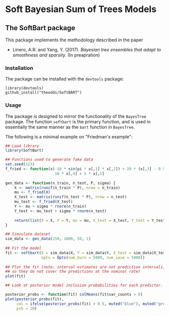 Soft Bayesian Sum of Trees Models
================

The SoftBart package
--------------------

This package implements the methodology described in the paper

-   Linero, A.R. and Yang, Y. (2017). *Bayesian tree ensembles that adapt to smoothness and sparsity.* (In preapration)

### Installation

The package can be installed with the `devtools` package:

    library(devtools)
    github_install("theodds/SoftBART")

### Usage

The package is designed to mirror the functionality of the `BayesTree` package. The function `softbart` is the primary function, and is used in essentially the same manner as the `bart` function in `BayesTree`.

The following is a minimal example on "Friedman's example":

``` r
## Load library
library(SoftBart)

## Functions used to generate fake data
set.seed(123)
f_fried <- function(x) 10 * sin(pi * x[,1] * x[,2]) + 20 * (x[,3] - 0.5)^2 + 
                      10 * x[,4] + 5 * x[,5]
    
gen_data <- function(n_train, n_test, P, sigma) {
    X <- matrix(runif(n_train * P), nrow = n_train)
    mu <- f_fried(X)
    X_test <- matrix(runif(n_test * P), nrow = n_test)
    mu_test <- f_fried(X_test)
    Y <- mu + sigma * rnorm(n_train)
    Y_test <- mu_test + sigma * rnorm(n_test)
        
    return(list(X = X, Y = Y, mu = mu, X_test = X_test, Y_test = Y_test, mu_test = mu_test))
}

## Simiulate dataset
sim_data <- gen_data(250, 1000, 50, 1)
    
## Fit the model
fit <- softbart(X = sim_data$X, Y = sim_data$Y, X_test = sim_data$X_test, 
                opts = Opts(num_burn = 5000, num_save = 5000))
    
## Plot the fit (note: interval estimates are not prediction intervals, 
## so they do not cover the predictions at the nominal rate)
plot(fit)

## Look at posterior model inclusion probabilities for each predictor. 

posterior_probs <- function(fit) colMeans(fit$var_counts > 0)
plot(posterior_probs(fit), 
     col = ifelse(posterior_probs(fit) > 0.5, muted("blue"), muted("green")), 
     pch = 20)
```
